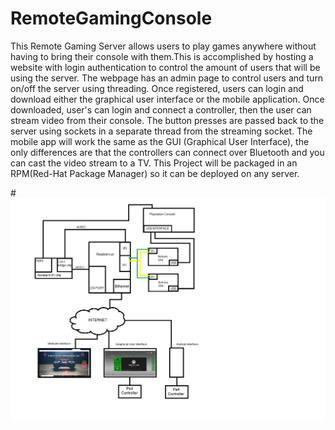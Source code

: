 # RemoteGamingConsole
This Remote Gaming Server allows users to play games anywhere without having to bring their console with them.This is accomplished by hosting a website with login authentication to control the amount of users that will be using the server. The webpage has an admin page to control users and turn on/off the server using threading. Once registered, users can login and download either the graphical user interface or the mobile application. Once downloaded, user's can login and connect a controller, then the user can stream video from their console. The button presses are passed back to the server using sockets in a separate thread from the streaming socket. The mobile app will work the same as the GUI (Graphical User Interface), the only differences are that the controllers can connect over Bluetooth and you can cast the video stream to a TV. This Project will be packaged in an RPM(Red-Hat Package Manager) so it can be deployed on any server.

#![Architectural Diagram](https://raw.githubusercontent.com/Noddy26/RemoteGamingConsole/master/ArchDiagram.png)